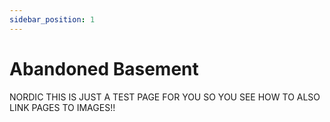 ```yaml
---
sidebar_position: 1
---
```


# Abandoned Basement


NORDIC THIS IS JUST A TEST PAGE FOR YOU SO YOU SEE HOW TO ALSO LINK PAGES TO IMAGES!!

